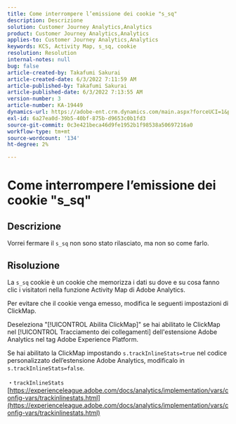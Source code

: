 ```yaml
---
title: Come interrompere l’emissione dei cookie "s_sq"
description: Descrizione
solution: Customer Journey Analytics,Analytics
product: Customer Journey Analytics,Analytics
applies-to: Customer Journey Analytics,Analytics
keywords: KCS, Activity Map, s_sq, cookie
resolution: Resolution
internal-notes: null
bug: false
article-created-by: Takafumi Sakurai
article-created-date: 6/3/2022 7:11:59 AM
article-published-by: Takafumi Sakurai
article-published-date: 6/3/2022 7:13:55 AM
version-number: 3
article-number: KA-19449
dynamics-url: https://adobe-ent.crm.dynamics.com/main.aspx?forceUCI=1&pagetype=entityrecord&etn=knowledgearticle&id=57f2b672-0ce3-ec11-bb3d-000d3a33d4a1
exl-id: 6a27ea0d-39b5-40bf-875b-d9653c0b1fd3
source-git-commit: 0c3e421beca46d9fe1952b1f98538a50697216a0
workflow-type: tm+mt
source-wordcount: '134'
ht-degree: 2%

---
```


# Come interrompere l’emissione dei cookie &quot;s_sq&quot;

## Descrizione

Vorrei fermare il `s_sq` non sono stato rilasciato, ma non so come farlo.

## Risoluzione


La `s_sq` cookie è un cookie che memorizza i dati su dove e su cosa fanno clic i visitatori nella funzione Activity Map di Adobe Analytics.

Per evitare che il cookie venga emesso, modifica le seguenti impostazioni di ClickMap.

Deseleziona &quot;[!UICONTROL Abilita ClickMap]&quot; se hai abilitato le ClickMap nel [!UICONTROL Tracciamento dei collegamenti] dell&#39;estensione Adobe Analytics nel tag Adobe Experience Platform.

Se hai abilitato la ClickMap impostando `s.trackInlineStats=true` nel codice personalizzato dell’estensione Adobe Analytics, modificalo in `s.trackInlineStats=false`.

・`trackInlineStats`
[https://experienceleague.adobe.com/docs/analytics/implementation/vars/config-vars/trackinlinestats.html](https://experienceleague.adobe.com/docs/analytics/implementation/vars/config-vars/trackinlinestats.html)
